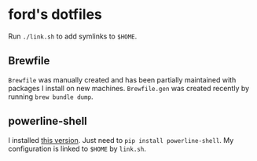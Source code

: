 ford's dotfiles
================

Run `./link.sh` to add symlinks to `$HOME`.


Brewfile
---------

`Brewfile` was manually created and has been partially maintained with packages
I install on new machines. `Brewfile.gen` was created recently by running
`brew bundle dump`.


powerline-shell
----------------

I installed [this version](https://github.com/b-ryan/powerline-shell/tree/a9b8c9bb39).
Just need to `pip install powerline-shell`. My configuration is linked to `$HOME`
by `link.sh`.
